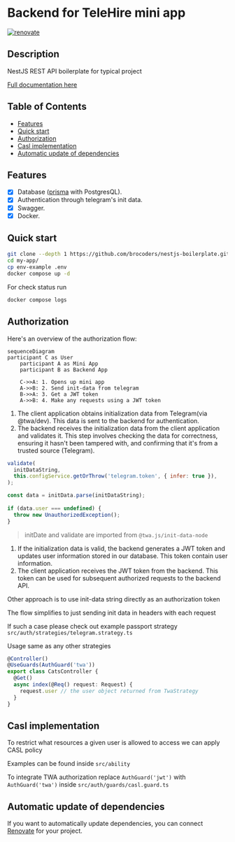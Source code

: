 # Backend for TeleHire mini app

[![renovate](https://img.shields.io/badge/renovate-enabled-%231A1F6C?logo=renovatebot)](https://app.renovatebot.com/dashboard)

## Description <!-- omit in toc -->

NestJS REST API boilerplate for typical project

[Full documentation here](https://github.com/brocoders/nestjs-boilerplate/blob/main/docs/readme.md)

## Table of Contents <!-- omit in toc -->

- [Features](#features)
- [Quick start](#quick-start)
- [Authorization](#authorization)
- [Casl implementation](#casl-implementation)
- [Automatic update of dependencies](#automatic-update-of-dependencies)

## Features

- [x] Database ([prisma](https://www.prisma.io/) with PostgresQL).
- [x] Authentication through telegram's init data.
- [x] Swagger.
- [x] Docker.

## Quick start

```bash
git clone --depth 1 https://github.com/brocoders/nestjs-boilerplate.git my-app
cd my-app/
cp env-example .env
docker compose up -d
```

For check status run

```bash
docker compose logs
```

## Authorization

Here's an overview of the authorization flow:

```mermaid
sequenceDiagram
participant C as User
    participant A as Mini App
    participant B as Backend App

    C->>A: 1. Opens up mini app
    A->>B: 2. Send init-data from telegram
    B->>A: 3. Get a JWT token
    A->>B: 4. Make any requests using a JWT token
```

1. The client application obtains initialization data from Telegram(via @twa/dev). This data is sent to the backend for authentication.
2. The backend receives the initialization data from the client application and validates it. This step involves checking the data for correctness, ensuring it hasn't been tampered with, and confirming that it's from a trusted source (Telegram).
```js
validate(
  initDataString,
  this.configService.getOrThrow('telegram.token', { infer: true }),
);

const data = initData.parse(initDataString);
      
if (data.user === undefined) {
  throw new UnauthorizedException();
}
```
> initDate and validate are imported from `@twa.js/init-data-node`

1. If the initialization data is valid, the backend generates a JWT token and updates user information stored in our database. This token contain user information.
2. The client application receives the JWT token from the backend. This token can be used for subsequent authorized requests to the backend API.

Other approach is to use init-data string directly as an authorization token 

The flow simplifies to just sending init data in headers with each request

If such a case please check out example passport strategy `src/auth/strategies/telegram.strategy.ts`

Usage same as any other strategies
```typescript
@Controller()
@UseGuards(AuthGuard('twa'))
export class CatsController {
  @Get()
  async index(@Req() request: Request) {
    request.user // the user object returned from TwaStrategy
  }
}
```

## Casl implementation

To restrict what resources a given user is allowed to access we can apply CASL policy

Examples can be found inside `src/ability`

To integrate TWA authorization replace `AuthGuard('jwt')` with `AuthGuard('twa')` inside `src/auth/guards/casl.guard.ts`



## Automatic update of dependencies

If you want to automatically update dependencies, you can connect [Renovate](https://github.com/marketplace/renovate) for your project.


